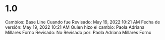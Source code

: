 # 1.0

Cambios: Base Line
Cuando fue Revisado: May 19, 2022 10:21 AM
Fecha de  versión: May 19, 2022 10:21 AM
Quien hizo el cambio: Paola Adriana Millares Forno
Revisado: No
Revisado por: Paola Adriana Millares Forno